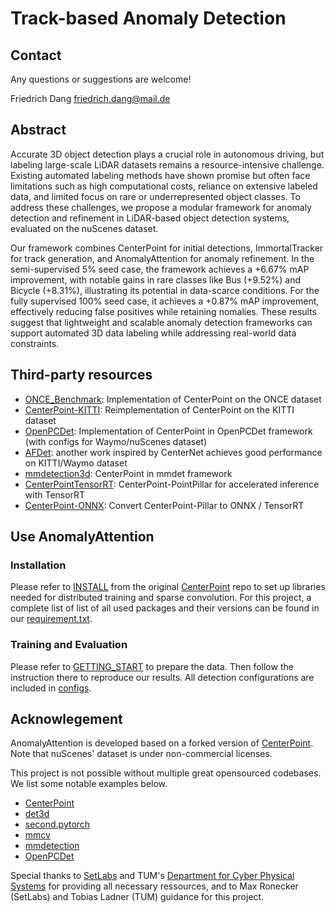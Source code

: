 # Track-based Anomaly Detection

<!-- <p align="center"> <img src='docs/teaser.png' align="center" height="230px"> </p> -->


## Contact
Any questions or suggestions are welcome! 

Friedrich Dang [friedrich.dang@mail.de](mailto:friedrich.dang@mail.de)

## Abstract

Accurate 3D object detection plays a crucial role in autonomous driving, but labeling large-scale LiDAR datasets remains a resource-intensive challenge. Existing automated labeling methods have shown promise but often face limitations such as high computational costs, reliance on extensive labeled data, and limited focus on rare or underrepresented object classes. To address these challenges, we propose a modular framework for anomaly detection and refinement in LiDAR-based object detection systems, evaluated on the nuScenes dataset.

Our framework combines CenterPoint for initial detections, ImmortalTracker for track generation, and AnomalyAttention for anomaly refinement. In the semi-supervised 5% seed case, the framework achieves a +6.67% mAP improvement, with notable gains in rare classes like Bus (+9.52%) and Bicycle (+8.31%), illustrating its potential in data-scarce conditions. For the fully supervised 100% seed case, it achieves a +0.87% mAP improvement, effectively reducing false positives while retaining nomalies. These results suggest that lightweight and scalable anomaly detection frameworks can support automated 3D data labeling while addressing real-world data constraints.

## Third-party resources

- [ONCE_Benchmark](https://github.com/PointsCoder/ONCE_Benchmark): Implementation of CenterPoint on the ONCE dataset 
- [CenterPoint-KITTI](https://github.com/tianweiy/CenterPoint-KITTI): Reimplementation of CenterPoint on the KITTI dataset 
- [OpenPCDet](https://github.com/open-mmlab/OpenPCDet): Implementation of CenterPoint in OpenPCDet framework (with configs for Waymo/nuScenes dataset)
- [AFDet](https://arxiv.org/abs/2006.12671): another work inspired by CenterNet achieves good performance on KITTI/Waymo dataset
- [mmdetection3d](https://github.com/open-mmlab/mmdetection3d/tree/master/configs/centerpoint): CenterPoint in mmdet framework
- [CenterPointTensorRT](https://github.com/Abraham423/CenterPointTensorRT): CenterPoint-PointPillar for accelerated inference with TensorRT 
- [CenterPoint-ONNX](https://github.com/CarkusL/CenterPoint): Convert CenterPoint-Pillar to ONNX / TensorRT

## Use AnomalyAttention

### Installation

Please refer to [INSTALL](docs/INSTALL.md) from the original [CenterPoint](https://github.com/tianweiy/CenterPoint) repo to set up libraries needed for distributed training and sparse convolution. For this project, a complete list of list of all used packages and their versions can be found in our [requirement.txt](./requirements.txt).

### Training and Evaluation

Please refer to [GETTING_START](docs/GETTING_START.md) to prepare the data. Then follow the instruction there to reproduce our results. All detection configurations are included in [configs](configs).

## Acknowlegement

AnomalyAttention is developed based on a forked version of [CenterPoint](https://github.com/tianweiy/CenterPoint). Note that nuScenes' dataset is under non-commercial licenses. 

This project is not possible without multiple great opensourced codebases. We list some notable examples below.  

* [CenterPoint](https://github.com/tianweiy/CenterPoint)
* [det3d](https://github.com/poodarchu/det3d)
* [second.pytorch](https://github.com/traveller59/second.pytorch)
* [mmcv](https://github.com/open-mmlab/mmcv)
* [mmdetection](https://github.com/open-mmlab/mmdetection)
* [OpenPCDet](https://github.com/open-mmlab/OpenPCDet)

Special thanks to [SetLabs](https://www.setlabs.de/) and TUM's [Department for Cyber Physical Systems](https://www.ce.cit.tum.de/cps/home/) for providing all necessary ressources, and to Max Ronecker (SetLabs) and Tobias Ladner (TUM) guidance for this project.
